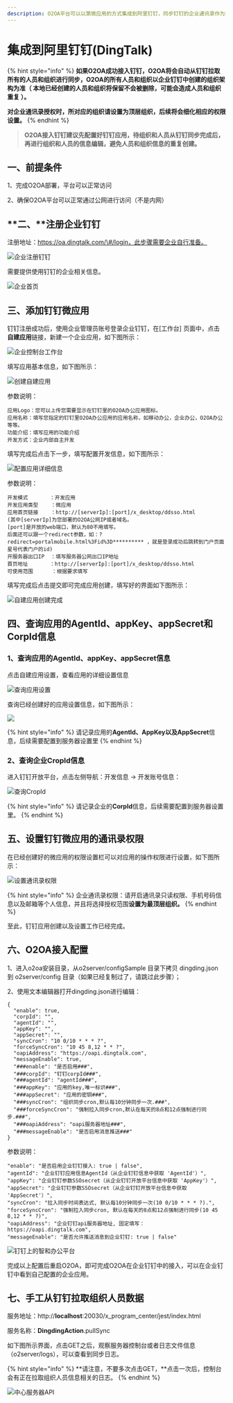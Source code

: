 ```yaml
---
description: O2OA平台可以以第微应用的方式集成到阿里钉钉，同步钉钉的企业通讯录作为本地组织人员架构，并且可以将待办等通知直接推送到钉钉进行消息提醒。
---
```


# 集成到阿里钉钉\(DingTalk\)

{% hint style="info" %}
**如果O2OA成功接入钉钉，O2OA将会自动从钉钉拉取所有的人员和组织进行同步，O2OA的所有人员和组织以企业钉钉中创建的组织架构为准（ 本地已经创建的人员和组织将保留不会被删除，可能会造成人员和组织重复 ）。**

**对企业通讯录授权时，所对应的组织请设置为顶层组织，后续将会细化相应的权限设置。**
{% endhint %}

> **O2OA接入钉钉建议先配置好钉钉应用，待组织和人员从钉钉同步完成后，再进行组织和人员的信息编辑，避免人员和组织信息的重复创建。**

## 一、前提条件

1、完成O2OA部署，平台可以正常访问

2、确保O2OA平台可以正常通过公网进行访问（不是内网）

## **二、**注册企业钉钉

注册地址：https://oa.dingtalk.com/\#/login，此步骤需要企业自行准备。

![&#x4F01;&#x4E1A;&#x6CE8;&#x518C;&#x9489;&#x9489;](../../.gitbook/assets/5e08cfe7002c494242ca215bcfdc42e1065.jpg)

需要提供使用钉钉的企业相关信息。

![&#x4F01;&#x4E1A;&#x9996;&#x9875;](../../.gitbook/assets/5ec1aa20b34173f743e65f1e81bf2048939.jpg)

## 三、添加钉钉微应用

钉钉注册成功后，使用企业管理员账号登录企业钉钉，在\[工作台\] 页面中，点击**自建应用**链接，新建一个企业应用，如下图所示：

![&#x4F01;&#x4E1A;&#x63A7;&#x5236;&#x53F0;&#x5DE5;&#x4F5C;&#x53F0;](../../.gitbook/assets/0bcb3d6c87b4d20f3b52fda5b46b52e1a70.jpg)

填写应用基本信息，如下图所示：

![&#x521B;&#x5EFA;&#x81EA;&#x5EFA;&#x5E94;&#x7528;](../../.gitbook/assets/0fde74eb66ff0284472db72a0f407b81f60.jpg)

参数说明：

```text
应用Logo：您可以上传您需要显示在钉钉里的O2OA办公应用图标。
应用名称：填写您指定的钉钉里O2OA办公应用的应用名称，如移动办公，企业办公，O2OA办公等等。
功能介绍：填写应用的功能介绍
开发方式：企业内部自主开发
```

填写完成后点击下一步，填写配置开发信息，如下图所示：

![&#x914D;&#x7F6E;&#x5E94;&#x7528;&#x8BE6;&#x7EC6;&#x4FE1;&#x606F;](../../.gitbook/assets/5cdb4bafec322214e736ed2c06b3b8336bb.jpg)

参数说明：

```text
开发模式       ：开发应用
开发应用类型    ：微应用
应用首页链接    ：http://[serverIp]:[port]/x_desktop/ddsso.html
(其中[serverIp]为您部署的O2OA公网IP或者域名。
[port]是开放的web端口，默认为80不用填写。
后面还可以跟一个redirect参数，如：?redirect=portalmobile.html%3Fid%3D********** ，就是登录成功后跳转到门户页面星号代表门户的id)
开服务器出口IP  ：填写服务器公网出口IP地址
首页地址       ：http://[serverIp]:[port]/x_desktop/ddsso.html
可使用范围      ：根据要求填写
```

填写完成后点击提交即可完成应用创建，填写好的界面如下图所示：

![&#x81EA;&#x5EFA;&#x5E94;&#x7528;&#x521B;&#x5EFA;&#x5B8C;&#x6210;](../../.gitbook/assets/1ec156f6f554f24eb6814a748e2b00924b3.jpg)

## 四、查询应用的AgentId、appKey、appSecret和CorpId信息 <a id="h1_8"></a>

### 1、查询应用的AgentId、appKey、appSecret信息

点击自建应用设置，查看应用的详细设置信息

![&#x67E5;&#x8BE2;&#x5E94;&#x7528;&#x8BBE;&#x7F6E;](../../.gitbook/assets/6484c20a92e8f34891dc57d57ea8a86243c.jpg)

查询已经创建好的应用设置信息，如下图所示：

![](../../.gitbook/assets/cc0aaf6644cb5601b6bcb0584bbd06d0720.jpg)

{% hint style="info" %}
 请记录应用的**AgentId、AppKey以及AppSecret**信息，后续需要配置到服务器设置里
{% endhint %}

### 2、查询企业CropId信息

进入钉钉开放平台，点击左侧导航：开发信息 -&gt; 开发账号信息：

![&#x67E5;&#x8BE2;CropId](../../.gitbook/assets/1760272839045c8bbfef42d61f8810f89dc.jpg)

{% hint style="info" %}
 请记录企业的**CorpId**信息，后续需要配置到服务器设置里。
{% endhint %}

## 五、设置钉钉微应用的通讯录权限 <a id="h1_9"></a>

在已经创建好的微应用的权限设置栏可以对应用的操作权限进行设置，如下图所示：

![&#x8BBE;&#x7F6E;&#x901A;&#x8BAF;&#x5F55;&#x6743;&#x9650;](../../.gitbook/assets/de90b8301614394041386d47149ed147e42.jpg)

{% hint style="info" %}
企业通讯录权限：请开启通讯录只读权限、手机号码信息以及邮箱等个人信息，并且将选择授权范围**设置为最顶层组织。**
{% endhint %}

至此，钉钉应用创建以及设置工作已经完成。

## 六、O2OA接入配置 <a id="h1_10"></a>

1、进入o2oa安装目录，从o2server/configSample 目录下拷贝 dingding.json 到 o2server/config 目录（如果已经复制过了，请跳过此步骤）；

2、使用文本编辑器打开dingding.json进行编辑：

```text
{
  "enable": true,
  "corpId": "",
  "agentId": "",
  "appKey": "",
  "appSecret": "",
  "syncCron": "10 0/10 * * * ?",
  "forceSyncCron": "10 45 8,12 * * ?",
  "oapiAddress": "https://oapi.dingtalk.com",
  "messageEnable": true,
  "###enable": "是否启用###",
  "###corpId": "钉钉corpId###",
  "###agentId": "agentId###",
  "###appKey": "应用的key,唯一标识###",
  "###appSecret": "应用的密钥###",
  "###syncCron": "组织同步cron,默认每10分钟同步一次.###",
  "###forceSyncCron": "强制拉入同步cron,默认在每天的8点和12点强制进行同步.###",
  "###oapiAddress": "oapi服务器地址###",
  "###messageEnable": "是否启用消息推送###"
}
```

参数说明：

```text
"enable": "是否启用企业钉钉接入: true | false",  
"agentId": "企业钉钉应用信息AgentId（从企业钉钉信息中获取 'AgentId'）",
"appKey": "企业钉钉参数SSOsecret（从企业钉钉开放平台信息中获取 'AppKey'）",
"appSecret": "企业钉钉参数SSOsecret（从企业钉钉开放平台信息中获取 'AppSecret'）",
"syncCron": "拉入同步时间表达式, 默认每10分钟同步一次(10 0/10 * * * ?).",
"forceSyncCron": "强制拉入同步cron, 默认在每天的8点和12点强制进行同步(10 45 8,12 * * ?)",
"oapiAddress": "企业钉钉api服务器地址, 固定填写：https://oapi.dingtalk.com",
"messageEnable": "是否允许推送消息到企业钉钉: true | false"
```

![&#x9489;&#x9489;&#x4E0A;&#x7684;&#x667A;&#x548C;&#x529E;&#x516C;&#x5E73;&#x53F0;](../../.gitbook/assets/f99efbb29e6aeb6b38b8043b5479194d03b.jpg)

完成以上配置后重启O2OA，即可完成O2OA在企业钉钉中的接入，可以在企业钉钉中看到自己配置的企业应用。

## 七、手工从钉钉拉取组织人员数据 <a id="h1_11"></a>

服务地址：http://**localhost**:20030/x\_program\_center/jest/index.html

服务名称：**DingdingAction**.pullSync

如下图所示界面，点击GET之后，观察服务器控制台或者日志文件信息（o2server/logs），可以查看到同步日志。

{% hint style="info" %}
**请注意，不要多次点击GET，**点击一次后，控制台会有正在拉取组织人员信息相关的日志。
{% endhint %}

![&#x4E2D;&#x5FC3;&#x670D;&#x52A1;&#x5668;API](../../.gitbook/assets/qq-jie-tu-20190922144246.png)



